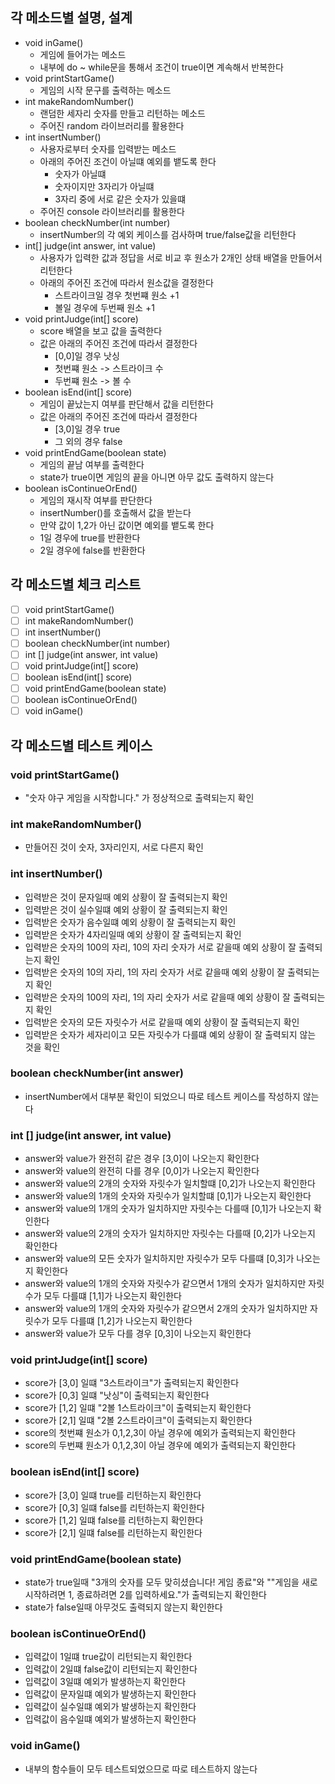 
## 각 메소드별 설명, 설계
- void inGame()
  - 게임에 들어가는 메소드
  - 내부에 do ~ while문을 통해서 조건이 true이면 계속해서 반복한다
- void printStartGame()
  - 게임의 시작 문구를 출력하는 메소드
- int makeRandomNumber()
  - 랜덤한 세자리 숫자를 만들고 리턴하는 메소드
  - 주어진 random 라이브러리를 활용한다
- int insertNumber()
  - 사용자로부터 숫자를 입력받는 메소드
  - 아래의 주어진 조건이 아닐떄 예외를 뱉도록 한다
    - 숫자가 아닐떄
    - 숫자이지만 3자리가 아닐떄
    - 3자리 중에 서로 같은 숫자가 있을떄 
  - 주어진 console 라이브러리를 활용한다
- boolean checkNumber(int number)
  - insertNumber의 각 예외 케이스를 검사하며 true/false값을 리턴한다
- int[] judge(int answer, int value)
  - 사용자가 입력한 값과 정답을 서로 비교 후 원소가 2개인 상태 배열을 만들어서 리턴한다
  - 아래의 주어진 조건에 따라서 원소값을 결정한다
    - 스트라이크일 경우 첫번쨰 원소 +1
    - 볼일 경우에 두번째 원소 +1
- void printJudge(int[] score)
  - score 배열을 보고 값을 출력한다
  - 값은 아래의 주어진 조건에 따라서 결정한다
    - [0,0]일 경우 낫싱
    - 첫번쨰 원소 -> 스트라이크 수
    - 두번쨰 원소 -> 볼 수 
- boolean isEnd(int[] score)
  - 게임이 끝났는지 여부를 판단해서 값을 리턴한다
  - 값은 아래의 주어진 조건에 따라서 결정한다
    - [3,0]일 경우 true
    - 그 외의 경우 false
- void printEndGame(boolean state)
  - 게임의 끝남 여부를 출력한다
  - state가 true이면 게임의 끝을 아니면 아무 값도 출력하지 않는다
- boolean isContinueOrEnd()
  - 게임의 재시작 여부를 판단한다
  - insertNumber()를 호출해서 값을 받는다
  - 만약 값이 1,2가 아닌 값이면 예외를 뱉도록 한다
  - 1일 경우에 true를 반환한다
  - 2일 경우에 false를 반환한다

## 각 메소드별 체크 리스트
- [ ] void printStartGame()
- [ ] int makeRandomNumber()
- [ ] int insertNumber()
- [ ] boolean checkNumber(int number)
- [ ] int [] judge(int answer, int value)
- [ ] void printJudge(int[] score)
- [ ] boolean isEnd(int[] score)
- [ ] void printEndGame(boolean state)
- [ ] boolean isContinueOrEnd()
- [ ] void inGame()

## 각 메소드별 테스트 케이스

### void printStartGame()
- "숫자 야구 게임을 시작합니다." 가 정상적으로 출력되는지 확인

### int makeRandomNumber()
- 만들어진 것이 숫자, 3자리인지, 서로 다른지 확인

### int insertNumber()
- 입력받은 것이 문자일때 예외 상황이 잘 출력되는지 확인
- 입력받은 것이 실수일떄 예외 상황이 잘 출력되는지 확인
- 입력받은 숫자가 음수일떄 예외 상황이 잘 출력되는지 확인
- 입력받은 숫자가 4자리일때 예외 상황이 잘 출력되는지 확인
- 입력받은 숫자의 100의 자리, 10의 자리 숫자가 서로 같을때 예외 상황이 잘 출력되는지 확인
- 입력받은 숫자의 10의 자리, 1의 자리 숫자가 서로 같을때 예외 상황이 잘 출력되는지 확인
- 입력받은 숫자의 100의 자리, 1의 자리 숫자가 서로 같을때 예외 상황이 잘 출력되는지 확인
- 입력받은 숫자의 모든 자릿수가 서로 같을때 예외 상황이 잘 출력되는지 확인
- 입력받은 숫자가 세자리이고 모든 자릿수가 다를떄 예외 상황이 잘 출력되지 않는 것을 확인

### boolean checkNumber(int answer)
- insertNumber에서 대부분 확인이 되었으니 따로 테스트 케이스를 작성하지 않는다

### int [] judge(int answer, int value)
- answer와 value가 완전히 같은 경우 [3,0]이 나오는지 확인한다
- answer와 value의 완전히 다를 경우 [0,0]가 나오는지 확인한다
- answer와 value의 2개의 숫자와 자릿수가 일치할떄 [0,2]가 나오는지 확인한다
- answer와 value의 1개의 숫자와 자릿수가 일치할떄 [0,1]가 나오는지 확인한다
- answer와 value의 1개의 숫자가 일치하지만 자릿수는 다를때 [0,1]가 나오는지 확인한다
- answer와 value의 2개의 숫자가 일치하지만 자릿수는 다를때 [0,2]가 나오는지 확인한다
- answer와 value의 모든 숫자가 일치하지만 자릿수가 모두 다를떄 [0,3]가 나오는지 확인한다
- answer와 value의 1개의 숫자와 자릿수가 같으면서 1개의 숫자가 일치하지만 자릿수가 모두 다를떄 [1,1]가 나오는지 확인한다
- answer와 value의 1개의 숫자와 자릿수가 같으면서 2개의 숫자가 일치하지만 자릿수가 모두 다를떄 [1,2]가 나오는지 확인한다
- answer와 value가 모두 다를 경우 [0,3]이 나오는지 확인한다

### void printJudge(int[] score)
- score가 [3,0] 일떄 "3스트라이크"가 출력되는지 확인한다
- score가 [0,3] 일떄 "낫싱"이 출력되는지 확인한다
- score가 [1,2] 일떄 "2볼 1스트라이크"이 출력되는지 확인한다
- score가 [2,1] 일떄 "2볼 2스트라이크"이 출력되는지 확인한다
- score의 첫번쨰 원소가 0,1,2,3이 아닐 경우에 예외가 출력되는지 확인한다
- score의 두번쨰 원소가 0,1,2,3이 아닐 경우에 예외가 출력되는지 확인한다

### boolean isEnd(int[] score)
- score가 [3,0] 일떄 true를 리턴하는지 확인한다
- score가 [0,3] 일떄 false를 리턴하는지 확인한다
- score가 [1,2] 일떄 false를 리턴하는지 확인한다
- score가 [2,1] 일떄 false를 리턴하는지 확인한다

### void printEndGame(boolean state)
- state가 true일때 "3개의 숫자를 모두 맞히셨습니다! 게임 종료"와 ""게임을 새로 시작하려면 1, 종료하려면 2를 입력하세요."가 출력되는지 확인한다
- state가 false일때 아무것도 출력되지 않는지 확인한다

### boolean isContinueOrEnd()
- 입력값이 1일떄 true값이 리턴되는지 확인한다
- 입력값이 2일떄 false값이 리턴되는지 확인한다
- 입력값이 3일떄 예외가 발생하는지 확인한다
- 입력값이 문자일떄 예외가 발생하는지 확인한다
- 입력값이 실수일떄 예외가 발생하는지 확인한다
- 입력값이 음수일떄 예외가 발생하는지 확인한다

### void inGame()
- 내부의 함수들이 모두 테스트되었으므로 따로 테스트하지 않는다

